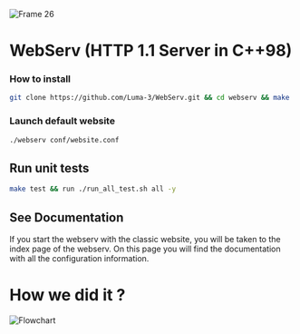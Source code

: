 ![Frame 26](https://github.com/user-attachments/assets/f1a6acda-4cf2-4f60-827e-359c9b95d99a)

# WebServ (HTTP 1.1 Server in C++98)

### How to install

```bash 
git clone https://github.com/Luma-3/WebServ.git && cd webserv && make
```

### Launch default website

```bash
./webserv conf/website.conf
```


## Run unit tests

```bash
make test && run ./run_all_test.sh all -y
```

## See Documentation

If you start the webserv with the classic website, you will be taken to the index page of the webserv.
On this page you will find the documentation with all the configuration information.

# How we did it ?

![Flowchart](https://github.com/user-attachments/assets/c4be87f6-a73a-49af-97dd-9070a7a1b897)



